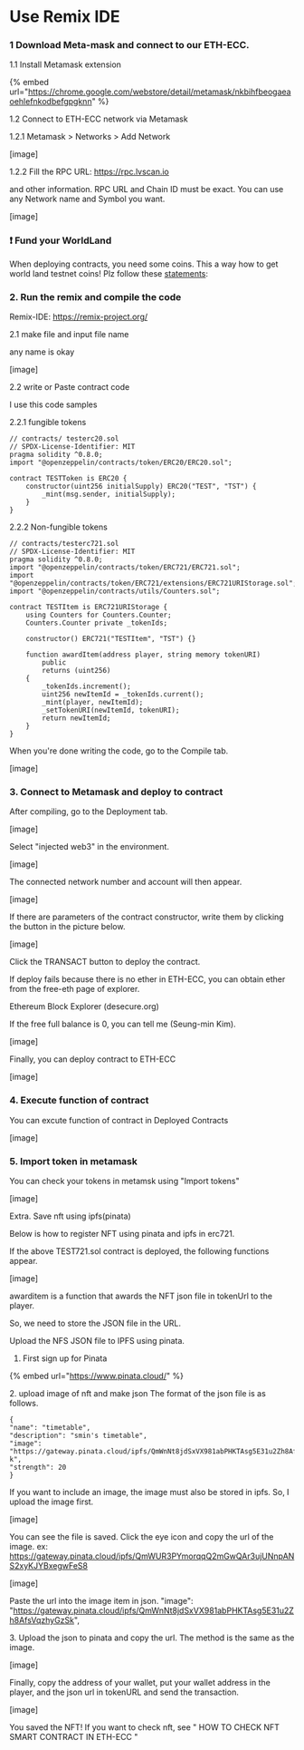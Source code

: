 # Use Remix IDE

### 1 Download Meta-mask and connect to our ETH-ECC.

1.1 Install Metamask extension&#x20;

{% embed url="https://chrome.google.com/webstore/detail/metamask/nkbihfbeogaeaoehlefnkodbefgpgknn" %}

1.2 Connect to ETH-ECC network via Metamask&#x20;

1.2.1 Metamask > Networks > Add Network

\[image]

1.2.2 Fill the RPC URL: https://rpc.lvscan.io

and other information. RPC URL and Chain ID must be exact. You can use any Network name and Symbol you want.

\[image]



### ❗️ Fund your WorldLand

When deploying contracts, you need some coins. This a way how to get world land testnet coins! Plz follow these [statements](https://ethworldland.gitbook.io/ethereum-worldland/use/how-to-obtain-your-wlcs-the-worldland-coins):



### 2. Run the remix and compile the code

Remix-IDE: https://remix-project.org/

2.1 make file and input file name&#x20;

any name is okay

\[image]

2.2 write or Paste contract code&#x20;

I use this code samples

2.2.1 fungible tokens

```
// contracts/ testerc20.sol
// SPDX-License-Identifier: MIT
pragma solidity ^0.8.0;
import "@openzeppelin/contracts/token/ERC20/ERC20.sol";

contract TESTToken is ERC20 {
    constructor(uint256 initialSupply) ERC20("TEST", "TST") {
        _mint(msg.sender, initialSupply);
    }
}
```

2.2.2 Non-fungible tokens

```
// contracts/testerc721.sol
// SPDX-License-Identifier: MIT
pragma solidity ^0.8.0;
import "@openzeppelin/contracts/token/ERC721/ERC721.sol";
import "@openzeppelin/contracts/token/ERC721/extensions/ERC721URIStorage.sol";
import "@openzeppelin/contracts/utils/Counters.sol";

contract TESTItem is ERC721URIStorage {
    using Counters for Counters.Counter;
    Counters.Counter private _tokenIds;
    
    constructor() ERC721("TESTItem", "TST") {}
    
    function awardItem(address player, string memory tokenURI)
        public
        returns (uint256)
    {
        _tokenIds.increment();
        uint256 newItemId = _tokenIds.current();
        _mint(player, newItemId);
        _setTokenURI(newItemId, tokenURI);
        return newItemId;
    }
}
```

When you're done writing the code, go to the Compile tab.

\[image]

### 3. Connect to Metamask and deploy to contract

After compiling, go to the Deployment tab.

\[image]

Select "injected web3" in the environment.

\[image]

The connected network number and account will then appear.

\[image]

If there are parameters of the contract constructor, write them by clicking the button in the picture below.

\[image]

Click the TRANSACT button to deploy the contract.&#x20;

If deploy fails because there is no ether in ETH-ECC, you can obtain ether from the free-eth page of explorer.&#x20;

Ethereum Block Explorer (desecure.org)&#x20;

If the free full balance is 0, you can tell me (Seung-min Kim).

\[image]

Finally, you can deploy contract to ETH-ECC

\[image]



### 4. Execute function of contract

You can excute function of contract in Deployed Contracts

\[image]

### 5. Import token in metamask

You can check your tokens in metamsk using "Import tokens"

\[image]

Extra. Save nft using ipfs(pinata)

&#x20;Below is how to register NFT using pinata and ipfs in erc721.&#x20;

If the above TEST721.sol contract is deployed, the following functions appear.

\[image]

awarditem is a function that awards the NFT json file in tokenUrl to the player.

So, we need to store the JSON file in the URL.&#x20;

Upload the NFS JSON file to IPFS using pinata.

1. First sign up for Pinata

{% embed url="https://www.pinata.cloud/" %}

2\. upload image of nft and make json The format of the json file is as follows.

```
{
"name": "timetable",
"description": "smin's timetable",
"image":
"https://gateway.pinata.cloud/ipfs/QmWnNt8jdSxVX981abPHKTAsg5E31u2Zh8AfsVqzhyGzS
k",
"strength": 20
}
```

If you want to include an image, the image must also be stored in ipfs. So, I upload the image first.

\[image]

You can see the file is saved. Click the eye icon and copy the url of the image. ex: https://gateway.pinata.cloud/ipfs/QmWUR3PYmorqqQ2mGwQAr3ujUNnpANS2xyKJYBxegwFeS8

\[image]

Paste the url into the image item in json. "image": "https://gateway.pinata.cloud/ipfs/QmWnNt8jdSxVX981abPHKTAsg5E31u2Zh8AfsVqzhyGzSk",

3\. Upload the json to pinata and copy the url. The method is the same as the image.

\[image]

Finally, copy the address of your wallet, put your wallet address in the player, and the json url in tokenURL and send the transaction.

\[image]

You saved the NFT! If you want to check nft, see " HOW TO CHECK NFT SMART CONTRACT IN ETH-ECC "



